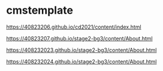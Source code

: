 # cmstemplate
https://40823206.github.io/cd2021/content/index.html

https://40823207.github.io/stage2-bg3/content/About.html

https://408232023.github.io/stage2-bg3/content/About.html

https://408232024.github.io/stage2-bg3/content/About.html

